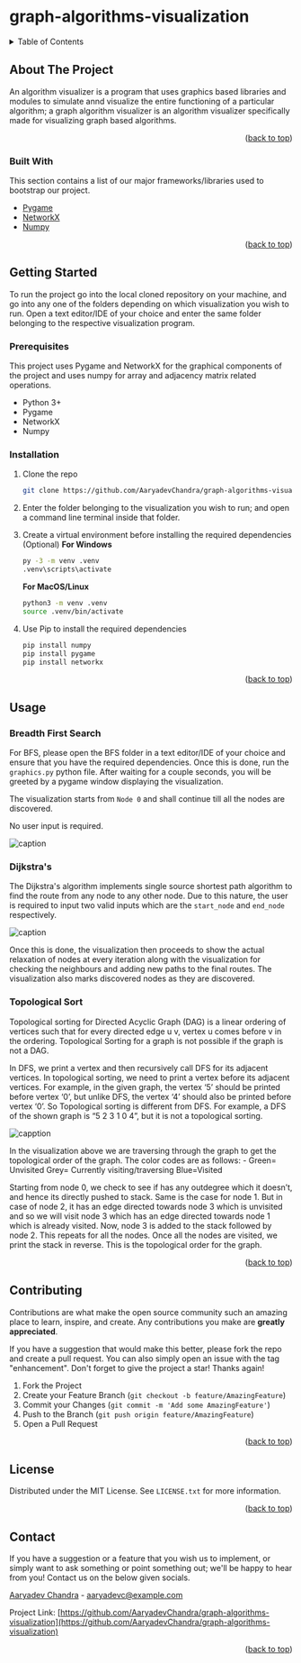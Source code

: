 # graph-algorithms-visualization
<div id="top"></div>
<!--
*** Thanks for checking out the Best-README-Template. If you have a suggestion
*** that would make this better, please fork the repo and create a pull request
*** or simply open an issue with the tag "enhancement".
*** Don't forget to give the project a star!
*** Thanks again! Now go create something AMAZING! :D
-->



<!-- PROJECT SHIELDS -->
<!--
*** I'm using markdown "reference style" links for readability.
*** Reference links are enclosed in brackets [ ] instead of parentheses ( ).
*** See the bottom of this document for the declaration of the reference variables
*** for contributors-url, forks-url, etc. This is an optional, concise syntax you may use.
*** https://www.markdownguide.org/basic-syntax/#reference-style-links
-->


<!-- PROJECT LOGO -->
<!-- <br />
<div align="center">
  <a href="https://github.com/othneildrew/Best-README-Template">
    <img src="images/logo.png" alt="Logo" width="80" height="80">
  </a>

  <h3 align="center">Best-README-Template</h3>

  <p align="center">
    An awesome README template to jumpstart your projects!
    <br />
    <a href="https://github.com/othneildrew/Best-README-Template"><strong>Explore the docs »</strong></a>
    <br />
    <br />
    <a href="https://github.com/othneildrew/Best-README-Template">View Demo</a>
    ·
    <a href="https://github.com/othneildrew/Best-README-Template/issues">Report Bug</a>
    ·
    <a href="https://github.com/othneildrew/Best-README-Template/issues">Request Feature</a>
  </p>
</div>
 -->


<!-- TABLE OF CONTENTS -->
<details>
  <summary>Table of Contents</summary>
  <ol>
    <li>
      <a href="#about-the-project">About The Project</a>
      <ul>
        <li><a href="#built-with">Built With</a></li>
      </ul>
    </li>
    <li>
      <a href="#getting-started">Getting Started</a>
      <ul>
        <li><a href="#prerequisites">Prerequisites</a></li>
        <li><a href="#installation">Installation</a></li>
      </ul>
    </li>
    <li><a href="#usage">Usage</a></li>
    <li><a href="#contributing">Contributing</a></li>
    <li><a href="#license">License</a></li>
    <li><a href="#contact">Contact</a></li>
  </ol>
</details>



<!-- ABOUT THE PROJECT -->
## About The Project

<!-- [![Product Name Screen Shot][product-screenshot]](https://example.com) -->

An algorithm visualizer is a program that uses graphics  based libraries and modules to simulate annd visualize the entire functioning of a particular algorithm; a graph algorithm visualizer is an algorithm visualizer specifically made for visualizing graph based algorithms.

<!-- Here's why:
* The project is made using pygame, networkx and numpy.
* You shouldn't be doing the same tasks over and over like creating a README from scratch
* You should implement DRY principles to the rest of your life :smile:

Of course, no one template will serve all projects since your needs may be different. So I'll be adding more in the near future. You may also suggest changes by forking this repo and creating a pull request or opening an issue. Thanks to all the people have contributed to expanding this template!

Use the `BLANK_README.md` to get started. -->

<p align="right">(<a href="#top">back to top</a>)</p>



### Built With

This section contains a list of our major frameworks/libraries used to bootstrap our project.

* [Pygame](https://www.pygame.org/news)
* [NetworkX](https://networkx.org)
* [Numpy](https://numpy.org)

<p align="right">(<a href="#top">back to top</a>)</p>



<!-- GETTING STARTED -->
## Getting Started

To run the project go into the local cloned repository on your machine, and go into any one of the folders depending on which visualization you wish to run. 
Open a text editor/IDE of your choice and enter the same folder belonging to the respective visualization program. 

### Prerequisites

This project uses Pygame and NetworkX for the graphical components of the project and uses numpy for array and adjacency matrix related operations.
* Python 3+
* Pygame
* NetworkX
* Numpy

### Installation

1. Clone the repo
   ```sh
   git clone https://github.com/AaryadevChandra/graph-algorithms-visualization.git
   ```
2. Enter the folder belonging to the visualization you wish to run; and open a command line terminal inside that folder. 
3. Create a virtual environment before installing the required dependencies (Optional)
   **For Windows**
   ```sh
   py -3 -m venv .venv
   .venv\scripts\activate
   ```
   **For MacOS/Linux**
   ```sh
   python3 -m venv .venv
   source .venv/bin/activate
   ```
   
4. Use Pip to install the required dependencies
   ```sh
   pip install numpy
   pip install pygame
   pip install networkx
   ```

<p align="right">(<a href="#top">back to top</a>)</p>



<!-- USAGE EXAMPLES -->
## Usage

### Breadth First Search

For BFS, please open the BFS folder in a text editor/IDE of your choice and ensure that you have the required dependencies. Once this is done, run the `graphics.py` python file. 
After waiting for a couple seconds, you will be greeted by a pygame window displaying the visualization.

The visualization starts from `Node 0` and shall continue till all the nodes are discovered. 

No user input is required.

![caption](https://media.giphy.com/media/sizpUYi3fSU2njxVnA/giphy.gif)


### Dijkstra's 

The Dijkstra's algorithm implements single source shortest path algorithm to find the route from any node to any other node. Due to this nature, the user is required to input two valid inputs which are the `start_node` and `end_node` respectively. 

![caption](https://media.giphy.com/media/fdQhXtsNqaZsVCiVu5/giphy.gif)

Once this is done, the visualization then proceeds to show the actual relaxation of nodes at every iteration along with the visualization for checking the neighbours and adding new paths to the final routes. The visualization also marks discovered nodes as they are discovered. 


### Topological Sort
Topological sorting for Directed Acyclic Graph (DAG) is a linear ordering of vertices such that for every directed edge u v, vertex u comes before v in the ordering. Topological Sorting for a graph is not possible if the graph is not a DAG.

In DFS, we print a vertex and then recursively call DFS for its adjacent vertices. In topological sorting, we need to print a vertex before its adjacent vertices. For example, in the given graph, the vertex ‘5’ should be printed before vertex ‘0’, but unlike DFS, the vertex ‘4’ should also be printed before vertex ‘0’. So Topological sorting is different from DFS. For example, a DFS of the shown graph is “5 2 3 1 0 4”, but it is not a topological sorting.

![capption](https://media.giphy.com/media/7o51GW5t6V7NoQe3ge/giphy.gif)

In the visualization above we are traversing through the graph to get the topological order of the graph.
The color codes are as follows: -
Green= Unvisited
Grey= Currently visiting/traversing
Blue=Visited

Starting from node 0, we check to see if has any outdegree which it doesn’t, and hence its directly pushed to stack. Same is the case for node 1. But in case of node 2, it has an edge directed towards node 3 which is unvisited and so we will visit node 3 which has an edge directed towards node 1 which is already visited. Now, node 3 is added to the stack followed by node 2. This repeats for all the nodes. Once all the nodes are visited, we print the stack in reverse. This is the topological order for the graph.
<p align="right">(<a href="#top">back to top</a>)</p>

<!-- CONTRIBUTING -->
## Contributing

Contributions are what make the open source community such an amazing place to learn, inspire, and create. Any contributions you make are **greatly appreciated**.

If you have a suggestion that would make this better, please fork the repo and create a pull request. You can also simply open an issue with the tag "enhancement".
Don't forget to give the project a star! Thanks again!

1. Fork the Project
2. Create your Feature Branch (`git checkout -b feature/AmazingFeature`)
3. Commit your Changes (`git commit -m 'Add some AmazingFeature'`)
4. Push to the Branch (`git push origin feature/AmazingFeature`)
5. Open a Pull Request

<p align="right">(<a href="#top">back to top</a>)</p>



<!-- LICENSE -->
## License

Distributed under the MIT License. See `LICENSE.txt` for more information.

<p align="right">(<a href="#top">back to top</a>)</p>



<!-- CONTACT -->
## Contact

If you have a suggestion or a feature that you wish us to implement, or simply want to ask something or point something out; we'll be happy to hear from you!
Contact us on the below given socials.

[Aaryadev Chandra](https://www.linkedin.com/in/aaryadevchandra/) - aaryadevc@example.com

Project Link: [https://github.com/AaryadevChandra/graph-algorithms-visualization](https://github.com/AaryadevChandra/graph-algorithms-visualization)

<p align="right">(<a href="#top">back to top</a>)</p>



<!-- ACKNOWLEDGMENTS -->
<!-- ## Acknowledgments

Use this space to list resources you find helpful and would like to give credit to. I've included a few of my favorites to kick things off!

* [Choose an Open Source License](https://choosealicense.com)
* [GitHub Emoji Cheat Sheet](https://www.webpagefx.com/tools/emoji-cheat-sheet)
* [Malven's Flexbox Cheatsheet](https://flexbox.malven.co/)
* [Malven's Grid Cheatsheet](https://grid.malven.co/)
* [Img Shields](https://shields.io)
* [GitHub Pages](https://pages.github.com)
* [Font Awesome](https://fontawesome.com)
* [React Icons](https://react-icons.github.io/react-icons/search)

<p align="right">(<a href="#top">back to top</a>)</p> -->



<!-- MARKDOWN LINKS & IMAGES -->
<!-- https://www.markdownguide.org/basic-syntax/#reference-style-links -->
<!-- [contributors-shield]: https://img.shields.io/github/contributors/othneildrew/Best-README-Template.svg?style=for-the-badge
[contributors-url]: https://github.com/othneildrew/Best-README-Template/graphs/contributors
[forks-shield]: https://img.shields.io/github/forks/othneildrew/Best-README-Template.svg?style=for-the-badge
[forks-url]: https://github.com/othneildrew/Best-README-Template/network/members
[stars-shield]: https://img.shields.io/github/stars/othneildrew/Best-README-Template.svg?style=for-the-badge
[stars-url]: https://github.com/othneildrew/Best-README-Template/stargazers
[issues-shield]: https://img.shields.io/github/issues/othneildrew/Best-README-Template.svg?style=for-the-badge
[issues-url]: https://github.com/othneildrew/Best-README-Template/issues
[license-shield]: https://img.shields.io/github/license/othneildrew/Best-README-Template.svg?style=for-the-badge
[license-url]: https://github.com/othneildrew/Best-README-Template/blob/master/LICENSE.txt
[linkedin-shield]: https://img.shields.io/badge/-LinkedIn-black.svg?style=for-the-badge&logo=linkedin&colorB=555
[linkedin-url]: https://linkedin.com/in/othneildrew
[product-screenshot]: images/screenshot.png
 -->
